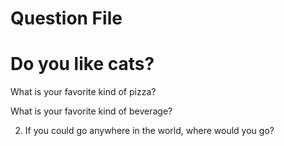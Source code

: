 # Question File

# Do you like cats?

What is your favorite kind of pizza?

What is your favorite kind of beverage?

2. If you could go anywhere in the world, where would you go?

